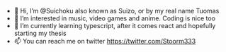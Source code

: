 - 👋 Hi, I’m @Suichoku also known as Suizo, or by my real name Tuomas
- 👀 I’m interested in music, video games and anime. Coding is nice too
- 🌱 I’m currently learning typescript, after it comes react and hopefully starting my thesis
- 📫 You can reach me on twitter https://twitter.com/Stoorm333

<!---
Suichoku/Suichoku is a ✨ special ✨ repository because its `README.md` (this file) appears on your GitHub profile.
You can click the Preview link to take a look at your changes.
--->
